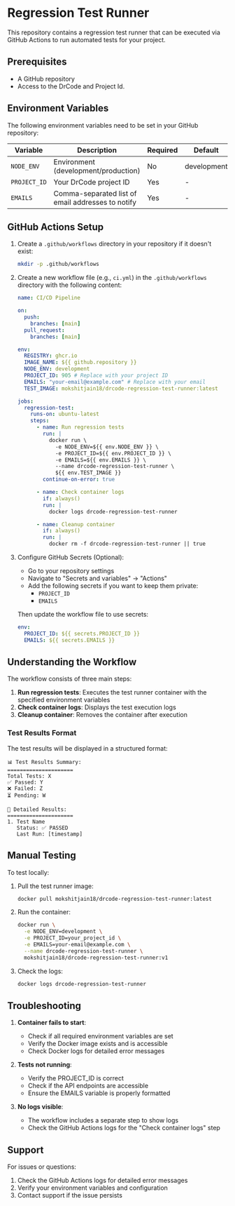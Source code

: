 # Regression Test Runner

This repository contains a regression test runner that can be executed via GitHub Actions to run automated tests for your project.

## Prerequisites

- A GitHub repository
- Access to the DrCode and Project Id.

## Environment Variables

The following environment variables need to be set in your GitHub repository:

| Variable     | Description                                       | Required | Default     |
| ------------ | ------------------------------------------------- | -------- | ----------- |
| `NODE_ENV`   | Environment (development/production)              | No       | development |
| `PROJECT_ID` | Your DrCode project ID                            | Yes      | -           |
| `EMAILS`     | Comma-separated list of email addresses to notify | Yes      | -           |

## GitHub Actions Setup

1. Create a `.github/workflows` directory in your repository if it doesn't exist:

   ```bash
   mkdir -p .github/workflows
   ```

2. Create a new workflow file (e.g., `ci.yml`) in the `.github/workflows` directory with the following content:

   ```yaml
   name: CI/CD Pipeline

   on:
     push:
       branches: [main]
     pull_request:
       branches: [main]

   env:
     REGISTRY: ghcr.io
     IMAGE_NAME: ${{ github.repository }}
     NODE_ENV: development
     PROJECT_ID: 905 # Replace with your project ID
     EMAILS: "your-email@example.com" # Replace with your email
     TEST_IMAGE: mokshitjain18/drcode-regression-test-runner:latest

   jobs:
     regression-test:
       runs-on: ubuntu-latest
       steps:
         - name: Run regression tests
           run: |
             docker run \
               -e NODE_ENV=${{ env.NODE_ENV }} \
               -e PROJECT_ID=${{ env.PROJECT_ID }} \
               -e EMAILS=${{ env.EMAILS }} \
               --name drcode-regression-test-runner \
               ${{ env.TEST_IMAGE }}
           continue-on-error: true

         - name: Check container logs
           if: always()
           run: |
             docker logs drcode-regression-test-runner

         - name: Cleanup container
           if: always()
           run: |
             docker rm -f drcode-regression-test-runner || true
   ```

3. Configure GitHub Secrets (Optional):

   - Go to your repository settings
   - Navigate to "Secrets and variables" → "Actions"
   - Add the following secrets if you want to keep them private:
     - `PROJECT_ID`
     - `EMAILS`

   Then update the workflow file to use secrets:

   ```yaml
   env:
     PROJECT_ID: ${{ secrets.PROJECT_ID }}
     EMAILS: ${{ secrets.EMAILS }}
   ```

## Understanding the Workflow

The workflow consists of three main steps:

1. **Run regression tests**: Executes the test runner container with the specified environment variables
2. **Check container logs**: Displays the test execution logs
3. **Cleanup container**: Removes the container after execution

### Test Results Format

The test results will be displayed in a structured format:

```
📊 Test Results Summary:
=====================
Total Tests: X
✅ Passed: Y
❌ Failed: Z
⏳ Pending: W

📝 Detailed Results:
=====================
1. Test Name
   Status: ✅ PASSED
   Last Run: [timestamp]
```

## Manual Testing

To test locally:

1. Pull the test runner image:

   ```bash
   docker pull mokshitjain18/drcode-regression-test-runner:latest
   ```

2. Run the container:

   ```bash
   docker run \
     -e NODE_ENV=development \
     -e PROJECT_ID=your_project_id \
     -e EMAILS=your-email@example.com \
     --name drcode-regression-test-runner \
     mokshitjain18/drcode-regression-test-runner:v1
   ```

3. Check the logs:
   ```bash
   docker logs drcode-regression-test-runner
   ```

## Troubleshooting

1. **Container fails to start**:

   - Check if all required environment variables are set
   - Verify the Docker image exists and is accessible
   - Check Docker logs for detailed error messages

2. **Tests not running**:

   - Verify the PROJECT_ID is correct
   - Check if the API endpoints are accessible
   - Ensure the EMAILS variable is properly formatted

3. **No logs visible**:
   - The workflow includes a separate step to show logs
   - Check the GitHub Actions logs for the "Check container logs" step

## Support

For issues or questions:

1. Check the GitHub Actions logs for detailed error messages
2. Verify your environment variables and configuration
3. Contact support if the issue persists
